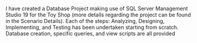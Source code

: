I have created a Database Project making use of SQL Server Management Studio 19 for the Toy Shop (more details regarding the project can be found in the Scenario Details).
Each of the steps: Analyzing, Designing, Implementing, and Testing has been undertaken starting from scratch.
Database creation, specific queries, and view scripts are all provided
